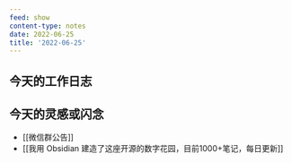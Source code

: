 ```yaml
---
feed: show
content-type: notes
date: 2022-06-25
title: '2022-06-25'
---
```


## 今天的工作日志

## 今天的灵感或闪念
- [[微信群公告]]
- [[我用 Obsidian 建造了这座开源的数字花园，目前1000+笔记，每日更新]]